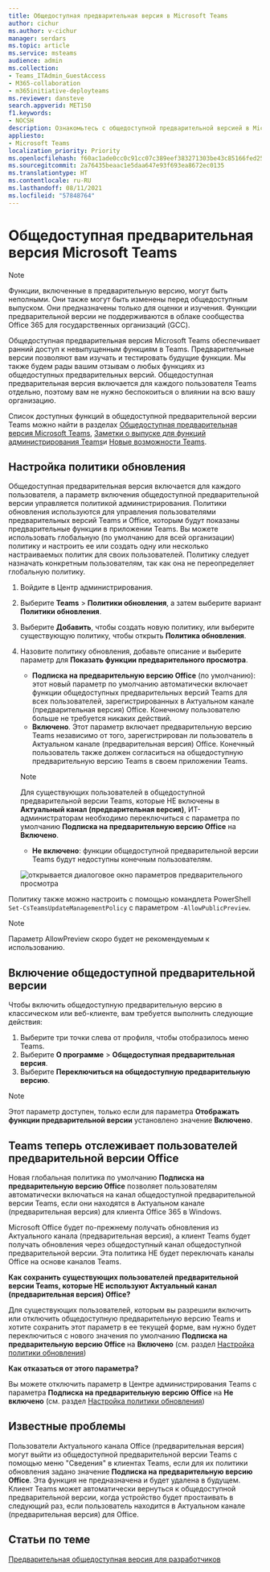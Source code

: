 ```yaml
---
title: Общедоступная предварительная версия в Microsoft Teams
author: cichur
ms.author: v-cichur
manager: serdars
ms.topic: article
ms.service: msteams
audience: admin
ms.collection:
- Teams_ITAdmin_GuestAccess
- M365-collaboration
- m365initiative-deployteams
ms.reviewer: dansteve
search.appverid: MET150
f1.keywords:
- NOCSH
description: Ознакомьтесь с общедоступной предварительной версией в Microsoft Teams. Опробуйте новые возможности и поделитесь отзывами.
appliesto:
- Microsoft Teams
localization_priority: Priority
ms.openlocfilehash: f60ac1ade0cc0c91cc07c389eef383271303be43c85166fed2502821468b6f9c
ms.sourcegitcommit: 2a76435beaac1e5daa647e93f693ea8672ec0135
ms.translationtype: HT
ms.contentlocale: ru-RU
ms.lasthandoff: 08/11/2021
ms.locfileid: "57848764"
---
```

# <a name="microsoft-teams-public-preview"></a>Общедоступная предварительная версия Microsoft Teams

> [!NOTE] 
> Функции, включенные в предварительную версию, могут быть неполными. Они также могут быть изменены перед общедоступным выпуском. Они предназначены только для оценки и изучения. Функции предварительной версии не поддерживаются в облаке сообщества Office 365 для государственных организаций (GCC).

Общедоступная предварительная версия Microsoft Teams обеспечивает ранний доступ к невыпущенным функциям в Teams. Предварительные версии позволяют вам изучать и тестировать будущие функции. Мы также будем рады вашим отзывам о любых функциях из общедоступных предварительных версий. Общедоступная предварительная версия включается для каждого пользователя Teams отдельно, поэтому вам не нужно беспокоиться о влиянии на всю вашу организацию.

Список доступных функций в общедоступной предварительной версии Teams можно найти в разделах [Общедоступная предварительная версия Microsoft Teams](https://techcommunity.microsoft.com/t5/microsoft-teams-public-preview/bd-p/MicrosoftTeamsPublicPreview), [Заметки о выпуске для функций администрирования Teams](/OfficeUpdates/teams-admin)и [Новые возможности Teams](https://support.microsoft.com/office/what-s-new-in-microsoft-teams-d7092a6d-c896-424c-b362-a472d5f105de).

## <a name="set-the-update-policy"></a>Настройка политики обновления

Общедоступная предварительная версия включается для каждого пользователя, а параметр включения общедоступной предварительной версии управляется политикой администрирования. Политики обновления используются для управления пользователями предварительных версий Teams и Office, которым будут показаны предварительные функции в приложении Teams. Вы можете использовать глобальную (по умолчанию для всей организации) политику и настроить ее или создать одну или несколько настраиваемых политик для своих пользователей. Политику следует назначать конкретным пользователям, так как она не переопределяет глобальную политику.

1. Войдите в Центр администрирования.

2. Выберите **Teams** > **Политики обновления**, а затем выберите вариант **Политики обновления**.

1. Выберите **Добавить**, чтобы создать новую политику, или выберите существующую политику, чтобы открыть **Политика обновления**.

2. Назовите политику обновления, добавьте описание и выберите параметр для **Показать функции предварительного просмотра**.

   -   **Подписка на предварительную версию Office** (по умолчанию): этот новый параметр по умолчанию автоматически включает функции общедоступных предварительных версий Teams для всех пользователей, зарегистрированных в Актуальном канале (предварительная версия) Office. Конечному пользователю больше не требуется никаких действий.
   -   **Включено**. Этот параметр включает предварительную версию Teams независимо от того, зарегистрирован ли пользователь в Актуальном канале (предварительная версия) Office. Конечный пользователь также должен согласиться на общедоступную предварительную версию Teams в своем приложении Teams.

   > [!NOTE]  
   > Для существующих пользователей в общедоступной предварительной версии Teams, которые НЕ включены в **Актуальный канал (предварительная версия)**, ИТ-администраторам необходимо переключиться с параметра по умолчанию **Подписка на предварительную версию Office** на **Включено**.
 
   - **Не включено**: функции общедоступной предварительной версии Teams будут недоступны конечным пользователям.

    ![открывается диалоговое окно параметров предварительного просмотра](media/public-preview-policy.png)  

Политику также можно настроить с помощью командлета PowerShell `Set-CsTeamsUpdateManagementPolicy` с параметром `-AllowPublicPreview`.

> [!NOTE]   
> Параметр AllowPreview скоро будет не рекомендуемым к использованию.

## <a name="enable-public-preview"></a>Включение общедоступной предварительной версии

Чтобы включить общедоступную предварительную версию в классическом или веб-клиенте, вам требуется выполнить следующие действия:

1. Выберите три точки слева от профиля, чтобы отобразилось меню Teams.
2. Выберите **О программе** > **Общедоступная предварительная версия**.
3. Выберите **Переключиться на общедоступную предварительную версию**.

> [!NOTE]  
> Этот параметр доступен, только если для параметра **Отображать функции предварительной версии** установлено значение **Включено**.

## <a name="teams-now-follows-office-preview-users"></a>Teams теперь отслеживает пользователей предварительной версии Office

Новая глобальная политика по умолчанию **Подписка на предварительную версию Office** позволяет пользователям автоматически включаться на канал общедоступной предварительной версии Teams, если они находятся в Актуальном канале (предварительная версия) для клиента Office 365 в Windows.

Microsoft Office будет по-прежнему получать обновления из Актуального канала (предварительная версия), а клиент Teams будет получать обновления через общедоступный канал общедоступной предварительной версии. Эта политика НЕ будет переключать каналы Office на основе каналов Teams. 

**Как сохранить существующих пользователей предварительной версии Teams, которые НЕ используют Актуальный канал (предварительная версия) Office?**

Для существующих пользователей, которым вы разрешили включить или отключить общедоступную предварительную версию Teams и хотите сохранить этот параметр в ее текущей форме, вам нужно будет переключиться с нового значения по умолчанию **Подписка на предварительную версию Office** на **Включено** (см. раздел [Настройка политики обновления](#set-the-update-policy))

**Как отказаться от этого параметра?**

Вы можете отключить параметр в Центре администрирования Teams с параметра **Подписка на предварительную версию Office** на **Не включено** (см. раздел [Настройка политики обновления](#set-the-update-policy))

## <a name="known-issues"></a>Известные проблемы

Пользователи Актуального канала Office (предварительная версия) могут выйти из общедоступной предварительной версии Teams с помощью меню "Сведения" в клиентах Teams, если для их политики обновления задано значение **Подписка на предварительную версию Office**. Эта функция не предназначена и будет удалена в будущем. Клиент Teams может автоматически вернуться к общедоступной предварительной версии, когда устройство будет простаивать в следующий раз, если пользователь находится в Актуальном канале (предварительная версия) для Office.

## <a name="related-topics"></a>Статьи по теме

[Предварительная общедоступная версия для разработчиков](/microsoftteams/platform/resources/dev-preview/developer-preview-intro)
